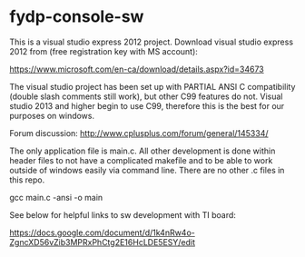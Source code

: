 # fydp-console-sw

This is a visual studio express 2012 project.  Download visual studio express 2012 from (free registration key with MS account):

https://www.microsoft.com/en-ca/download/details.aspx?id=34673

The visual studio project has been set up with PARTIAL ANSI C compatibility (double slash comments still work),
but other C99 features do not.
Visual studio 2013 and higher begin to use C99, therefore this is the best for our purposes on windows.

Forum discussion: http://www.cplusplus.com/forum/general/145334/

The only application file is main.c.  All other development is done within header files
to not have a complicated makefile and to
be able to work outside of windows easily via command line.
There are no other .c files in this repo.


gcc main.c -ansi -o main


See below for helpful links to sw development with TI board:

https://docs.google.com/document/d/1k4nRw4o-ZgncXD56vZib3MPRxPhCtg2E16HcLDE5ESY/edit